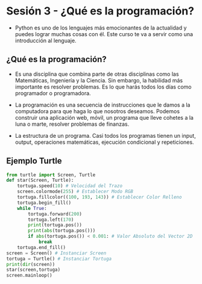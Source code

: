 # Sesión 3 - ¿Qué es la programación?

* 	Python es uno de los lenguajes más emocionantes de la actualidad y puedes lograr muchas cosas con él. Este curso te va a servir como una introducción al lenguaje.

## ¿Qué es la programación?

* Es una disciplina que combina parte de otras disciplinas como las Matemáticas, Ingeniería y la Ciencia. Sin embargo, la habilidad más importante es resolver problemas. Es lo que harás todos los días como programador o programadora.

* La programación es una secuencia de instrucciones que le damos a la computadora para que haga lo que nosotros deseamos. Podemos construir una aplicación web, móvil, un programa que lleve cohetes a la luna o marte, resolver problemas de finanzas.

* La estructura de un programa. Casi todos los programas tienen un input, output, operaciones matemáticas, ejecución condicional y repeticiones.

## Ejemplo Turtle

```python
from turtle import Screen, Turtle
def star(Screen, Turtle):
    tortuga.speed(10) # Velocidad del Trazo
    screen.colormode(255) # Establecer Modo RGB
    tortuga.fillcolor((100, 193, 143)) # Establecer Color Relleno
    tortuga.begin_fill() 
    while True:
        tortuga.forward(200)
        tortuga.left(170)
        print(tortuga.pos())
        print(abs(tortuga.pos()))
        if abs(tortuga.pos()) < 0.001: # Valor Absoluto del Vector 2D 
            break
    tortuga.end_fill()
screen = Screen() # Instanciar Screen
tortuga = Turtle() # Instanciar Tortuga
print(dir(screen))
star(screen,tortuga)
screen.mainloop()
```